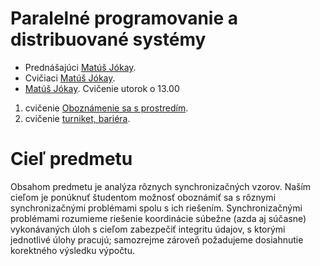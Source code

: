 # Paralelné programovanie a distribuované systémy
- Prednášajúci 
[Matúš Jókay](https://uim.fei.stuba.sk/pracovnici/matus-jokay/).
- Cvičiaci 
[Matúš Jókay](https://uim.fei.stuba.sk/pracovnici/matus-jokay/).
- [Matúš Jókay](https://uim.fei.stuba.sk/pracovnici/roderik-ploszek/).
Cvičenie utorok o 13.00

1. cvičenie [Oboznámenie sa s prostredím](https://uim.fei.stuba.sk/i-ppds/1-cvicenie-oboznamenie-sa-s-prostredim-%f0%9f%90%8d/).
2. cvičenie [turniket, bariéra](https://uim.fei.stuba.sk/i-ppds/2-cvicenie-turniket-bariera-%f0%9f%9a%a7/?%2F).

# Cieľ predmetu
Obsahom predmetu je analýza rôznych synchronizačných vzorov. Naším cieľom je ponúknuť študentom možnosť oboznámiť sa s rôznymi synchronizačnými problémami spolu s ich riešením. Synchronizačnými problémami rozumieme riešenie koordinácie súbežne (azda aj súčasne) vykonávaných úloh s cieľom zabezpečiť integritu údajov, s ktorými jednotlivé úlohy pracujú; samozrejme zároveň požadujeme dosiahnutie korektného výsledku výpočtu.

